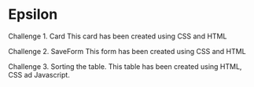 # Epsilon

Challenge 1. Card
    This card has been created using CSS and HTML
    
Challenge 2. SaveForm
  This form has been created using CSS and HTML
  
Challenge 3. Sorting the table. 
  This table has been created using HTML, CSS ad Javascript.
